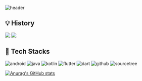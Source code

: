 ![header](https://capsule-render.vercel.app/api?type=rect&color=0:49bf58,100:225c29&text=Hi!&fontColor=ffffff&desc=welcome%20to%20my%20github&textBg=true&descAlign=60&fontAlign=40&fontSize=40)


:bulb: History
---
<a href="https://velog.io/@rhkddud9531"><img src="https://img.shields.io/badge/Velog-20C997?style=for-the-badge&logo=velog&logoColor=white&link=https://velog.io/@rhkddud9531/posts"/></a>
<a href="https://www.notion.so/kwangyoung/e1f61860d06445998b6c21e0154c7220"><img src="https://img.shields.io/badge/Notion-000000?style=for-the-badge&logo=notion&logoColor=white&link=https://www.notion.so/kwangyoung/e1f61860d06445998b6c21e0154c7220"/></a>

:movie_camera: Tech Stacks
---
![android](https://img.shields.io/badge/Android-3DDC84?style=for-the-badge&logo=android&logoColor=white)
![java](https://img.shields.io/badge/Java-ED8B00?style=for-the-badge&logo=openjdk&logoColor=white)
![kotlin](https://img.shields.io/badge/Kotlin-0095D5?&style=for-the-badge&logo=kotlin&logoColor=white)
![flutter](https://img.shields.io/badge/Flutter-02569B?style=for-the-badge&logo=flutter&logoColor=white)
![dart](https://img.shields.io/badge/Dart-0175C2?style=for-the-badge&logo=dart&logoColor=white)
![github](https://img.shields.io/badge/GitHub-100000?style=for-the-badge&logo=github&logoColor=white)
![sourcetree](https://img.shields.io/badge/Sourcetree-0052CC?style=for-the-badge&logo=Sourcetree&logoColor=white)

[![Anurag's GitHub stats](https://github-readme-stats.vercel.app/api?username=KimKwangYoung)](https://github.com/KimKwangYoung/github-readme-stats)


<!--
**KimKwangYoung/KimKwangYoung** is a ✨ _special_ ✨ repository because its `README.md` (this file) appears on your GitHub profile.

Here are some ideas to get you started:

- 🔭 I’m currently working on ...
- 🌱 I’m currently learning ...
- 👯 I’m looking to collaborate on ...
- 🤔 I’m looking for help with ...
- 💬 Ask me about ...
- 📫 How to reach me: ...
- 😄 Pronouns: ...
- ⚡ Fun fact: ...
-->
